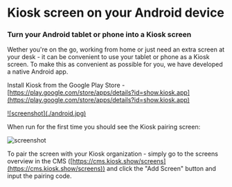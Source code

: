 # Kiosk screen on your Android device
### Turn your Android tablet or phone into a Kiosk screen

Wether you're on the go, working from home or just need an extra screen at your desk - it can be convenient to use your tablet or phone as a Kiosk screen. To make this as convenient as possible for you, we have developed a native Android app.

Install Kiosk from the Google Play Store - [https://play.google.com/store/apps/details?id=show.kiosk.app](https://play.google.com/store/apps/details?id=show.kiosk.app)

<a href="https://play.google.com/store/apps/details?id=show.kiosk.app" target="_blank">
    ![screenshot](./android.jpg)
</a>

When run for the first time you should see the Kiosk pairing screen:

![screenshot](./screenshot.jpg)

To pair the screen with your Kiosk organization - simply go to the screens overview in the CMS ([https://cms.kiosk.show/screens](https://cms.kiosk.show/screens)) and click the "Add Screen" button and input the pairing code.

